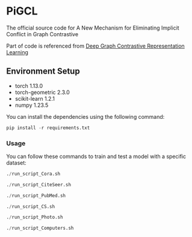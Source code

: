 # PiGCL

The official source code for A New Mechanism for Eliminating Implicit Conflict in Graph Contrastive   

Part of code is referenced from [Deep Graph Contrastive Representation Learning](https://github.com/CRIPAC-DIG/GRACE)

## Environment Setup

- torch 1.13.0
- torch-geometric 2.3.0
- scikit-learn 1.2.1
- numpy 1.23.5

You can install the dependencies using the following command:

```python
pip install -r requirements.txt
```



### Usage

You can follow these commands to train and test a model with a specific dataset:

```python
./run_script_Cora.sh

./run_script_CiteSeer.sh

./run_script_PubMed.sh

./run_script_CS.sh

./run_script_Photo.sh

./run_script_Computers.sh
```



